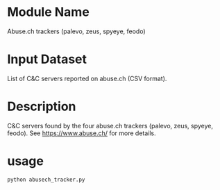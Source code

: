 # Module Name
Abuse.ch trackers (palevo, zeus, spyeye, feodo)

# Input Dataset

List of C&C servers reported on abuse.ch (CSV format).


# Description 

C&C servers found by the four abuse.ch trackers (palevo, zeus, spyeye, feodo). See https://www.abuse.ch/ for more details.


# usage

```
python abusech_tracker.py
```


